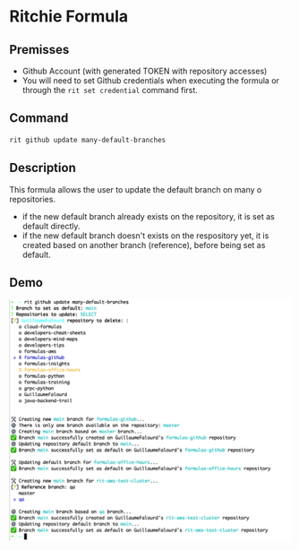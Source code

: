 # Ritchie Formula

## Premisses

- Github Account (with generated TOKEN with repository accesses)
- You will need to set Github credentials when executing the formula or through the `rit set credential` command first.

## Command

```bash
rit github update many-default-branches
```

## Description

This formula allows the user to update the default branch on many o repositories.

- if the new default branch already exists on the repository, it is set as default directly.
- if the new default branch doesn't exists on the respository yet, it is created based on another branch (reference), before being set as default.

## Demo

<img class="special-img-class" src="/docs/img/rit-github-update-many-default-branches.png"/>
